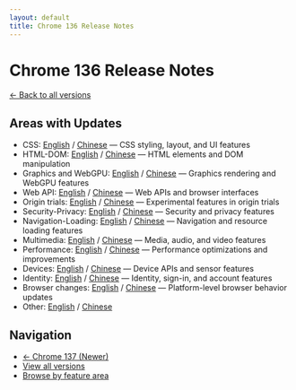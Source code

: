 ```yaml
---
layout: default
title: Chrome 136 Release Notes
---
```


# Chrome 136 Release Notes

[← Back to all versions](../index.html)

## Areas with Updates

- CSS: [English](./css-en.html) / [Chinese](./css-zh.html) — CSS styling, layout, and UI features
- HTML-DOM: [English](./html-dom-en.html) / [Chinese](./html-dom-zh.html) — HTML elements and DOM manipulation
- Graphics and WebGPU: [English](./graphics-webgpu-en.html) / [Chinese](./graphics-webgpu-zh.html) — Graphics rendering and WebGPU features
- Web API: [English](./webapi-en.html) / [Chinese](./webapi-zh.html) — Web APIs and browser interfaces
- Origin trials: [English](./origin-trials-en.html) / [Chinese](./origin-trials-zh.html) — Experimental features in origin trials
- Security-Privacy: [English](./security-privacy-en.html) / [Chinese](./security-privacy-zh.html) — Security and privacy features
- Navigation-Loading: [English](./navigation-loading-en.html) / [Chinese](./navigation-loading-zh.html) — Navigation and resource loading features
- Multimedia: [English](./multimedia-en.html) / [Chinese](./multimedia-zh.html) — Media, audio, and video features
- Performance: [English](./performance-en.html) / [Chinese](./performance-zh.html) — Performance optimizations and improvements
- Devices: [English](./devices-en.html) / [Chinese](./devices-zh.html) — Device APIs and sensor features
- Identity: [English](./identity-en.html) / [Chinese](./identity-zh.html) — Identity, sign-in, and account features
- Browser changes: [English](./browser-changes-en.html) / [Chinese](./browser-changes-zh.html) — Platform-level browser behavior updates
- Other: [English](./other-en.html) / [Chinese](./other-zh.html)

## Navigation

- [← Chrome 137 (Newer)](../chrome-137/index.html)
- [View all versions](../index.html)
- [Browse by feature area](../../areas/index.html)
